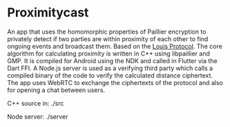 # Proximitycast

An app that uses the homomorphic properties of Paillier encryption to privately detect if two parties are within proximity of each other to find ongoing events and broadcast them. Based on the [Louis Protocol](https://cs.uwaterloo.ca/~uhengart/courses/cs497/f07/locpriv_slides.pdf). The core algorithm for calculating proximity is written in C++ using libpaillier and GMP. It is compiled for Android using the NDK and called in Flutter via the Dart FFI. A Node.js server is used as a verifying third party which calls a compiled binary of the code to verify the calculated distance ciphertext. The app uses WebRTC to exchange the ciphertexts of the protocol and also for opening a chat between users.

C++ source in: ./src  

Node server: ./server
